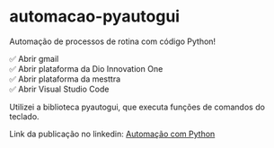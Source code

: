 # automacao-pyautogui

<div>
Automação de processos de rotina com código Python!

  ✅ Abrir gmail <br>
  ✅ Abrir plataforma da Dio Innovation One <br>
  ✅ Abrir plataforma da mesttra <br>
  ✅ Abrir Visual Studio Code <br>

Utilizei a biblioteca pyautogui, que executa funções de comandos do teclado.
  
  
  Link da publicação no linkedin: [Automação com Python](https://www.linkedin.com/posts/leia-rafaela_automatizei-minha-rotina-de-estudos-com-o-activity-6856702224840609792-lb-8)  
  <div/>
 

